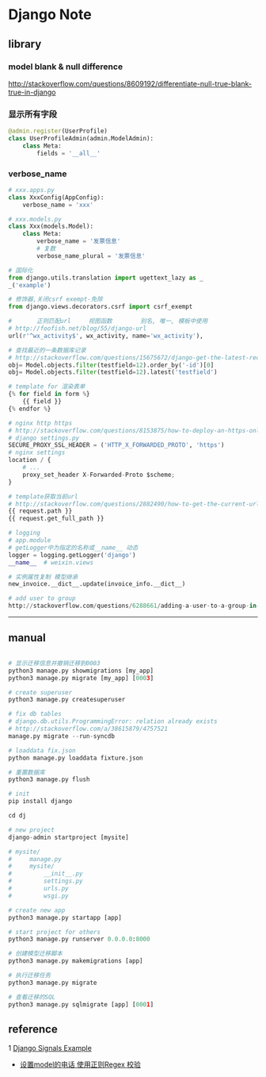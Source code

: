 Django Note
===========

library
-------

### model blank & null difference

<http://stackoverflow.com/questions/8609192/differentiate-null-true-blank-true-in-django>

### 显示所有字段

``` python
@admin.register(UserProfile)
class UserProfileAdmin(admin.ModelAdmin):
    class Meta:
        fields = '__all__'
```

### verbose_name

``` python
# xxx.apps.py
class XxxConfig(AppConfig):
    verbose_name = 'xxx'
```

``` python
# xxx.models.py
class Xxx(models.Model):
    class Meta:
        verbose_name = '发票信息'
        # 复数
        verbose_name_plural = '发票信息'

# 国际化
from django.utils.translation import ugettext_lazy as _
_('example')

# 修饰器,关闭csrf exempt-免除
from django.views.decorators.csrf import csrf_exempt

#       正则匹配url     视图函数        别名, 唯一, 模板中使用
# http://foofish.net/blog/55/django-url
url(r'^wx_activity$', wx_activity, name='wx_activity'),

# 查找最近的一条数据库记录
# http://stackoverflow.com/questions/15675672/django-get-the-latest-record-with-filter
obj= Model.objects.filter(testfield=12).order_by('-id')[0]
obj= Model.objects.filter(testfield=12).latest('testfield')

# template for 渲染表单
{% for field in form %}
    {{ field }}
{% endfor %}

# nginx http https
# http://stackoverflow.com/questions/8153875/how-to-deploy-an-https-only-site-with-django-nginx
# django settings.py
SECURE_PROXY_SSL_HEADER = ('HTTP_X_FORWARDED_PROTO', 'https')
# nginx settings
location / {
    # ... 
    proxy_set_header X-Forwarded-Proto $scheme;
}

# template获取当前url
# http://stackoverflow.com/questions/2882490/how-to-get-the-current-url-within-a-django-template
{{ request.path }}
{{ request.get_full_path }}

# logging
# app.module
# getLogger中为指定的名称或__name__ 动态
logger = logging.getLogger('django')
__name__  # weixin.views

# 实例属性复制 模型继承
new_invoice.__dict__.update(invoice_info.__dict__)

# add user to group
http://stackoverflow.com/questions/6288661/adding-a-user-to-a-group-in-django
```

---

manual
------

``` python

# 显示迁移信息并撤销迁移到0003
python3 manage.py showmigrations [my_app]
python3 manage.py migrate [my_app] [0003]

# create superuser
python3 manage.py createsuperuser

# fix db tables
# django.db.utils.ProgrammingError: relation already exists
# http://stackoverflow.com/a/38615879/4757521
manage.py migrate --run-syncdb

# loaddata fix.json
python manage.py loaddata fixture.json

# 重置数据库
python3 manage.py flush

# init
pip install django

cd dj

# new project
django-admin startproject [mysite]

# mysite/
#     manage.py
#     mysite/
#         __init__.py
#         settings.py
#         urls.py
#         wsgi.py

# create new app
python3 manage.py startapp [app]

# start project for others
python3 manage.py runserver 0.0.0.0:8000

# 创建模型迁移脚本
python3 manage.py makemigrations [app]

# 执行迁移任务
python3 manage.py migrate

# 查看迁移的SQL
python3 manage.py sqlmigrate [app] [0001]

```

reference
---------

1 [Django Signals Example](http://www.koopman.me/2015/01/django-signals-example/)
- [设置model的电话 使用正则Regex 校验](http://stackoverflow.com/questions/19130942/whats-the-best-way-to-store-phone-number-in-django-models)
